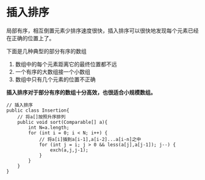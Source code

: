 # 插入排序 #
局部有序，相互倒置元素少排序速度很快，插入排序可以很快地发现每个元素已经在正确的位置上了。

下面是几种典型的部分有序的数组
1. 数组中的每个元素距离它的最终位置都不远
2. 一个有序的大数组接一个小数组
3. 数组中只有几个元素的位置不正确

**插入排序对于部分有序的数组十分高效，也很适合小规模数组。**

	// 插入排序
	public class Insertion{
	    // 将a[]按照升序排列
	    public void sort(Comparable[] a){
	        int N=a.length;
	        for (int i = 0; i < N; i++) {
	            // 将a[i]插到a[i-1],a[i-2]...a[i-n]之中
	            for (int j = i; j > 0 && less(a[j],a[j-1]); j--) {
	                exch(a,j,j-1);
	            }
	        }   
	    }
	}
